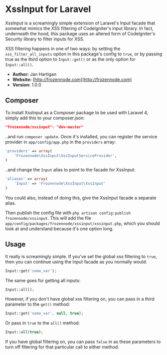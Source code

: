 # XssInput for Laravel

XssInput is a screamingly simple extension of Laravel's Input facade that somewhat mimics the XSS filtering of CodeIgniter's input library. In fact, underneath the hood, this package uses an altered form of CodeIgniter's Security library to filter inputs for XSS.

XSS filtering happens in one of two ways: by setting the `xss_filter_all_inputs` option in this package's config to `true`, or by passing true as the third option to `Input::get()` or as the only option for `Input::all()`.


- **Author:** Jan Hartigan
- **Website:** [http://frozennode.com](http://frozennode.com)
- **Version:** 1.0.0

## Composer

To install XssInput as a Composer package to be used with Laravel 4, simply add this to your composer.json:

```json
"frozennode/xssinput": "dev-master"
```

..and run `composer update`. Once it's installed, you can register the service provider in `app/config/app.php` in the `providers` array:

```php
'providers' => array(
    'Frozennode\XssInput\XssInputServiceProvider',
)
```

..and change the `Input` alias to point to the facade for XssInput:

```php
'aliases' => array(
	'Input' => 'Frozennode\XssInput\XssInput'
)
```

You could also, instead of doing this, give the XssInput facade a separate alias.

Then publish the config file with `php artisan config:publish frozennode/xssinput`. This will add the file `app/config/packages/frozennode/xssinput/xssinput.php`, which you should look at and understand because it's one option long.

## Usage

It really is screamingly simple. If you've set the global xss filtering to `true`, then you can continue using the Input facade as you normally would:

```php
Input::get('some_var');
```

The same goes for getting all inputs:

```php
Input::all();
```

However, if you don't have global xss filtering on, you can pass in a third parameter to the `get()` method:

```php
Input::get('some_var', null, true);
```

Or pass in `true` to the `all()` method:

```php
Input::all(true);
```

If you have global filtering on, you can pass `false` in as these parameters to turn off filtering for that particular call to either method.